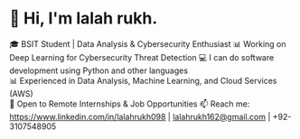 # 👋 Hi, I'm lalah rukh.
 🎓 BSIT Student | Data Analysis & Cybersecurity Enthusiast
 📊 Working on Deep Learning for Cybersecurity Threat Detection
 💻 I can do software development using Python and other languages  
 📊 Experienced in Data Analysis, Machine Learning, and Cloud Services (AWS)  
 💼 Open to Remote Internships & Job Opportunities
 📫 Reach me: https://www.linkedin.com/in/lalahrukh098 | lalahrukh162@gmail.com | +92-3107548905

